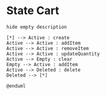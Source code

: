# State Cart

```plantuml
hide empty description

[*] --> Active : create
Active --> Active : addItem
Active --> Active : removeItem
Active --> Active : updateQuantity
Active --> Empty : clear
Empty --> Active : addItem
Active --> Deleted : delete
Deleted --> [*]

@enduml
```

<!-- diagram id="state-cart" -->
